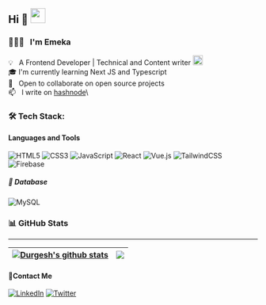 <h2>Hi 👋 <img src="https://user-images.githubusercontent.com/42378118/110234147-e3259600-7f4e-11eb-95be-0c4047144dea.gif" width="30"> </h2>

### 👨🏻‍💻 &nbsp; I'm Emeka

💡 &nbsp; A Frontend Developer | Technical and Content writer <img height=20px width=20px src="https://media2.giphy.com/media/RbDKaczqWovIugyJmW/giphy.gif?cid=ecf05e47hb12laxld7yum97n4t13k9vbcn4cfgg77hbss6aj&rid=giphy.gif&ct=g" width="50">\
🎓 I'm currently learning Next JS and Typescript\
👯 &nbsp; Open to collaborate on open source projects\
📫 &nbsp; I write on [hashnode](https://devemeka.hashnode.dev/)\


### 🛠 Tech Stack:

#### Languages and Tools
![HTML5](https://img.shields.io/badge/html5-%23E34F26.svg?style=for-the-badge&logo=html5&logoColor=white) 
![CSS3](https://img.shields.io/badge/css3-%231572B6.svg?style=for-the-badge&logo=css3&logoColor=white) 
![JavaScript](https://img.shields.io/badge/javascript-%23323330.svg?style=for-the-badge&logo=javascript&logoColor=%23F7DF1E)
![React](https://img.shields.io/badge/react-%2320232a.svg?style=for-the-badge&logo=react&logoColor=%2361DAFB)
![Vue.js](https://img.shields.io/badge/vuejs-%2335495e.svg?style=for-the-badge&logo=vuedotjs&logoColor=%234FC08D)
![TailwindCSS](https://img.shields.io/badge/tailwindcss-%2338B2AC.svg?style=for-the-badge&logo=tailwind-css&logoColor=white)
![Firebase](https://img.shields.io/badge/firebase-%23039BE5.svg?style=for-the-badge&logo=firebase)


 ##### 💾 Database
![MySQL](https://img.shields.io/badge/mysql-%2300f.svg?style=for-the-badge&logo=mysql&logoColor=white) 

### 📊 GitHub Stats 
---
| <a href="https://github.com/EmekaDollar/github-readme-stats"><img align="center" src="https://github-readme-stats.vercel.app/api?username=EmekaDollar&show_icons=true&include_all_commits=false&theme=buefy&hide_border=true" alt="Durgesh's github stats" /></a> | <a href="https://github.com/ThatCoolGuyyy/github-readme-stats"><img align="center" src="https://github-readme-stats.vercel.app/api/top-langs/?username=EmekaDollar&layout=compact&theme=buefy&hide_border=true" /></a> | 
| ------------- | ------------- |

 #### 📱Contact Me
[![LinkedIn](https://img.shields.io/badge/LinkedIn-%230077B5.svg?logo=linkedin&logoColor=white)](https://www.linkedin.com/in/chukwuemeka-abuba/)
[![Twitter](https://img.shields.io/badge/Twitter-%231DA1F2.svg?logo=Twitter&logoColor=white)](https://twitter.com/manuelabuba) 

